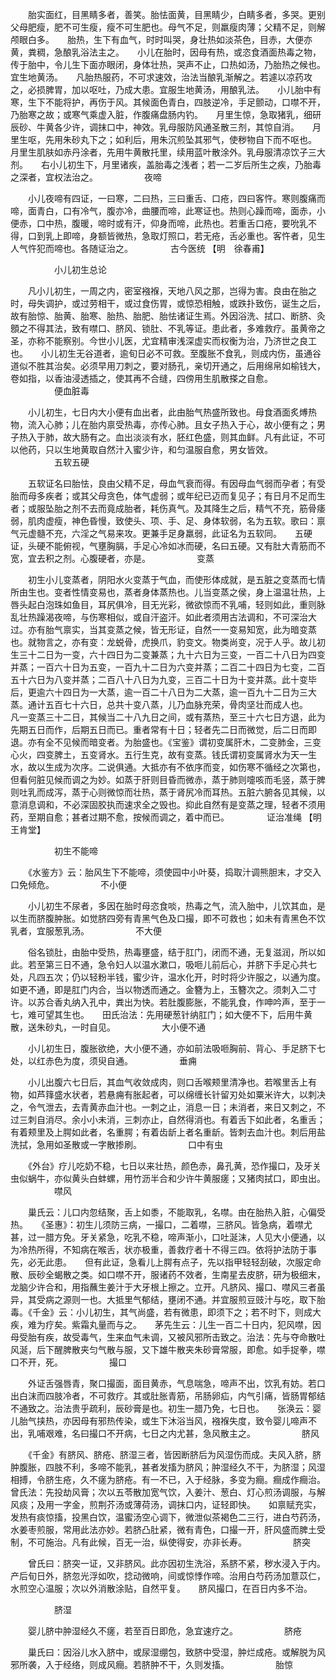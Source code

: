 <!-- { "loadSidebar": true } -->
　　胎实面红，目黑睛多者，善笑。胎怯面黄，目黑睛少，白睛多者，多哭。更别父母肥瘦，肥不可生瘦，瘦不可生肥也。母气不足，则羸瘦肉薄；父精不足，则解颅眼白多。　　胎热，生下有血气，时时叫哭，身壮热如淡茶色，目赤，大便亦黄，粪稠，急酿乳浴法主之。　　小儿在胎时，因母有热，或恣食酒面热毒之物，传于胎中，令儿生下面亦眼闭，身体壮热，哭声不止，口热如汤，乃胎热之候也。宜生地黄汤。　　凡胎热服药，不可求速效，治法当酿乳渐解之。若遽以凉药攻之，必损脾胃，加以呕吐，乃成大患。宜服生地黄汤，用酿乳法。　　小儿胎中有寒，生下不能将护，再伤于风。其候面色青白，四肢逆冷，手足颤动，口噤不开，乃胎寒之故；或寒气乘虚入脏，作腹痛盘肠内钓。　　月里生惊，急取猪乳，细研辰砂、牛黄各少许，调抹口中，神效。乳母服防风通圣散三剂，其惊自消。　　月里生呕，先用朱砂丸下之；如利后，用朱沉煎坠其邪气，使秽物自下而不呕也。　　月里生肌肤如赤丹涂者，先用牛黄散托里，续用蓝叶散涂外。乳母服清凉饮子三大剂。　　右小儿初生下，月里诸疾，盖胎毒之浅者；若一二岁后所生之疾，乃胎毒之深者，宜权法治之。
　　　　　夜啼

　　小儿夜啼有四证，一曰寒，二曰热，三曰重舌、口疮，四曰客忤。寒则腹痛而啼，面青白，口有冷气，腹亦冷，曲腰而啼，此寒证也。热则心躁而啼，面赤，小便赤，口中热，腹暖，啼时或有汗，仰身而啼，此热也。若重舌口疮，要吮乳不得，口到乳上即啼，身额皆微热，急取灯照口，若无疮，舌必重也。客忤者，见生人气忤犯而啼也。各随证治之。
　　　　古今医统 【明　徐春甫】

　　　　　小儿初生总论

　　凡小儿初生，一周之内，密室襁褓，天地八风之那，岂得为害。良由在胎之时，母失调护，或过劳相干，或过食伤胃，或惊恐相触，或跌扑致伤，诞生之后，故有胎惊、胎黄、胎寒、胎热、胎肥、胎怯诸证生焉。外因浴洗、拭口、断脐、灸顖之不得其法，致有噤口、脐风、锁肚、不乳等证。患此者，多难救疗。虽黄帝之圣，亦称不能察别。今世小儿医，尤宜精审浅深虚实而权衡为治，乃济世之良工也。　　小儿初生无谷道者，逾旬日必不可救。至腹胀不食乳，则成内伤，虽通谷道似不胜其治矣。必须早用刀刺之，要对肠孔，亲切开通之，后用绵帛如榆钱大，卷如指，以香油浸透插之，使其再不合缝，四傍用生肌散搽之自愈。
　　　　　便血脏毒

　　小儿初生，七日内大小便有血出者，此由胎气热盛所致也。母食酒面炙煿热物，流入心肺；儿在胎内禀受热毒，亦传心肺。且女子热入于心，故小便有之；男子热入于肺，故大肠有之。血出淡淡有水，胚红色盛，则其血鲜。凡有此证，不可以他药，只以生地黄取自然汁入蜜少许，和匀温服自愈，男女皆效。
　　　　　五软五硬

　　五软证名曰胎怯，良由父精不足，母血气衰而得。有因母血气弱而孕者；有受胎而母多疾者；或其父母贪色，体气虚弱；或年纪已迈而复见子；有日月不足而生者；或服坠胎之剂不去而竟成胎者，耗伤真气。及其降生之后，精气不充，筋骨痿弱，肌肉虚瘦，神色昏慢，致使头、项、手、足、身体软弱，名为五软。歌曰：禀气元虚髓不充，六淫之气易来攻。更兼手足身羸弱，此证名为五软同。　　五硬证，头硬不能俯视，气壅胸膈，手足心冷如冰而硬，名曰五硬。又有肚大青筋而不宽，宜去积之剂。心腹硬者，亦是。
　　　　　变蒸

　　初生小儿变蒸者，阴阳水火变蒸于气血，而使形体成就，是五脏之变蒸而七情所由生也。变者性情变易也，蒸者身体蒸热也。儿当变蒸之侯，身上温温壮热，上唇头起白泡珠如鱼目，耳尻俱冷，目无光彩，微欲惊而不乳哺，轻则如此，重则脉乱壮热躁渴夜啼，与伤寒相似，或自汗盗汗。如此者须用古法调和，不可深治大过。亦有胎气禀实，当其变蒸之候，皆无形证，自然一一变易知宽，此为暗变蒸也。就物言之，亦有变：龙蜕骨，虎换爪，豹变文。物类尚变，况于人乎。故儿初生三十二日为一变，六十四日为二变兼蒸；九十六日为三变，一百二十八日为四变并蒸；一百六十日为五变，一百九十二日为六变并蒸；二百二十四日为七变，二百五十六日为八变并蒸；二百八十八日为九变，三百二十日为十变并蒸。此十变毕后，更逾六十四日为一大蒸，逾一百二十八日为二大蒸，逾一百九十二日为三大蒸。通计五百七十六日，总共十变八蒸，儿乃血脉充荣，骨肉坚壮而成人也。　　凡一变蒸三十二日，其候当二十八九日之间，或有蒸热，至三十六七日方退，此为先期五日而作，后期五日而已。重者常有十日；轻者先二日而微觉，后二日而即退。亦有全不见候而暗变者。为胎盛也。《宝鉴》谓初变属肝木，二变肺金，三变心火，四变脾土，五变肾水。五行生克，故有变蒸。钱氏谓初变属肾水为天一生水，故以生成为次序。二说俱通。大抵亦有不依序而变，如伤寒不循经之次第也，但看何脏见候而调之为妙。如蒸于肝则目昏而微赤，蒸于肺则嚏咳而毛竖，蒸于脾则吐乳而成泻，蒸于心则微惊而壮热，蒸于肾尻冷而耳热。五脏六腑各见其候，以意消息调和，不必深固胶执而速求全之毁也。抑此自然有是变蒸之理，轻者不须用药，至期自愈；甚者过期不愈，按候而调之，着中而已。
　　　　证治准绳 【明　王肯堂】

　　　　　初生不能啼

　　《水鉴方》云：胎风生下不能啼，须使园中小叶葵，捣取汁调熊胆末，才交入口免倾危。
　　　　　不小便

　　小儿初生不尿者，多因在胎时母恣食啖，热毒之气，流入胎中，儿饮其血，是以生而脐腹肿胀。如觉脐四旁有青黑气色及口撮，即不可救也；如未有青黑色不饮乳者，宜服葱乳汤。
　　　　　不大便

　　俗名锁肚，由胎中受热，热毒壅盛，结于肛门，闭而不通，无复滋润，所以如此。若至第三日不通，急令妇人以温水漱口，吸咂儿前后心，并脐下手足心共七处，凡四五次；仍以轻粉半钱，蜜少许，温水化开，时时将少许服之，以通为度。如更不通，即是肛门内合，当以物透而通之。金簪为上，玉簪次之。须刺入二寸许。以苏合香丸纳入孔中，粪出为快。若肚腹膨胀，不能乳食，作呻吟声，至于一七，难可望其生也。　　田氏治法：先用硬葱针纳肛门；如大便不下，后用牛黄散，送朱砂丸，一时自见。
　　　　　大小便不通

　　小儿初生日，腹胀欲绝，大小便不通，亦如前法吸咂胸前、背心、手足脐下七处，以红赤色为度，须臾自通。
　　　　　垂痈

　　小儿出腹六七日后，其血气收敛成肉，则口舌喉颊里清净也。若喉里舌上有物，如芦箨盛水状者，若悬痈有胀起者，可以绵缠长针留刃处如粟米许大，以刺决之，令气泄去，去青黄赤血汁也。一刺之止，消息一日；未消者，来日又刺之，不过三刺自消尽。余小小未消，三刺亦止，自然得消也。有着舌下如此者，名重舌；有着颊里及上腭如此者，名重腭；有着齿龂上者名重龂。皆刺去血汁也。刺后用盐洗拭，急用如圣散或一字散掺刷。
　　　　　口中有虫

　　《外台》疗儿吃奶不稳，七日以来壮热，颜色赤，鼻孔黄，恐作撮口，及牙关虫似蜗牛，亦似黄头白蚌螺，用竹沥半合和少许牛黄服瘥；又猪肉拭口，即虫出。
　　　　　噤风

　　巢氏云：儿口内忽结聚，舌上如黍，不能取乳，名噤。由在胎热入脏，心偏受热。　　《圣惠》：初生儿须防三病，一撮口，二着噤，三脐风。皆急病，着噤尤甚，过一腊方免。牙关紧急，吃乳不稳，啼声渐小，口吐涎沫，人见大小便通，以为冷热所得，不知病在喉舌，状亦极重，善救疗者十不得三四。依将护法防于事先，必无此患。　　但有此证，急看儿上腭有点子，先以指甲轻轻刮破，次服定命散、辰砂全蝎散之类。如口噤不开，服诸药不效者，生南星去皮脐，研为极细末，龙脑少许合和，用指蘸生姜汁于大牙根上擦之。立开。凡脐风、撮口、噤风三者虽异，其受病之源则一也。大抵里气郁结，壅闭不通。并宜服煎豆豉汁与吃，取下胎毒。《千金》云：小儿初生，其气尚盛，若有微患，即须下之；若不时下，则成大疾，难为疗矣。紫霜丸量而与之。　　茅先生云：儿生一百二十日内，犯风噤，因母受胎有疾，故受毒气，生来血气未调，又被风邪所击致之。治法：先与夺命散吐风涎，后下醒脾散夹匀气散与服，又下雄牛散夹朱砂膏常服，即愈。如手捉拳，噤口不开，死。
　　　　　撮口

　　外证舌强唇青，聚口撮面，面目黄赤，气息喘急，啼声不出，饮乳有妨。若口出白沫而四肢冷者，不可救疗。其或肚胀青筋，吊肠卵疝，内气引痛，皆肠胃郁结不通致之。治法贵乎疏利，辰砂膏是也。初生一腊乃免，七日也。　　张涣云：婴儿胎气挟热，亦因母有邪热传染，或生下沐浴当风，襁褓失度，致令婴儿啼声不出，乳哺艰难，名曰撮口不开病，七日之内尤甚，急风散主之。
　　　　　脐风

　　《千金》有脐风、脐疮、脐湿三者，皆因断脐后为风湿伤而成。夫风入脐，脐肿腹胀，四肢不利，多啼不能乳，甚者发搐为脐风；肿湿经久不干，为脐湿；风湿相搏，令脐生疮，久不瘥为脐疮。有一不已，入于经脉，多变为癎。癎成作癎治。　　曾氏法：先投劫风膏；次以五苓散加宽气饮，入姜汁、葱白、灯心煎汤调服，与解风痰；及用一字金，煎荆芥汤或薄荷汤，调抹口内，证轻即快。　　如禀赋充实，发热有痰惊搐，投黑白饮，温蜜汤空心调下，微泄似茶褐色二三行，进白芍药汤，水姜枣煎服，常用此法亦妙。若脐凸肚紧，微有青色，口撮一开，肝风盛而脾土受制，不可施治。凡有此候，百无一治，纵使得安，亦非长寿。
　　　　　脐突

　　曾氏曰：脐突一证，又非脐风。此亦因初生洗浴，系脐不紧，秽水浸入于内。产后旬日外，脐忽光浮如吹，捻动微响，间或惊悸作啼。治用白芍药汤加薏苡仁，水煎空心温服；次以外消散涂贴，自然平复。　　脐风撮口，在百日内多不治。

　　　　　脐湿

　　婴儿脐中肿湿经久不瘥，若至百日即危，急宜速疗之。
　　　　　脐疮

　　巢氏曰：因浴儿水入脐中，或尿湿绷包，致脐中受湿，肿烂成疮。或解脱为风邪所袭，入于经络，则成风癎。若脐肿不干，久则发搐。
　　　　　胎惊

